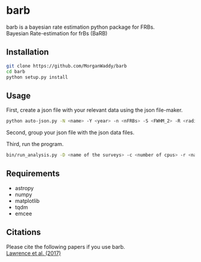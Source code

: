 # barb
barb is a bayesian rate estimation python package for FRBs. <br />
Bayesian Rate-estimation for frBs (BaRB)<br />

## Installation
```bash
git clone https://github.com/MorganWaddy/barb
cd barb
python setup.py install
```

## Usage
First, create a json file with your relevant data using the json file-maker.
```bash
python auto-json.py -N <name> -Y <year> -n <nFRBs> -S <FWHM_2> -R <radius> -b <beams> -t <tpb> -f <flux>
```

Second, group your json file with the json data files. <br />

Third, run the program.
```bash
bin/run_analysis.py -D <name of the surveys> -c <number of cpus> -r <name of h5 file> -n <name of final plot> -m <maximum number of iterations>
```

## Requirements
* astropy
* numpy
* matplotlib
* tqdm
* emcee

## Citations
Please cite the following papers if you use barb. <br />
[Lawrence et al. (2017)](https://iopscience.iop.org/article/10.3847/1538-3881/aa844e/pdf)
